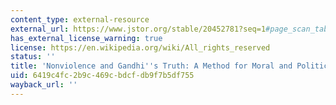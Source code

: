 ```yaml
---
content_type: external-resource
external_url: https://www.jstor.org/stable/20452781?seq=1#page_scan_tab_contents
has_external_license_warning: true
license: https://en.wikipedia.org/wiki/All_rights_reserved
status: ''
title: 'Nonviolence and Gandhi''s Truth: A Method for Moral and Political Arbitration'
uid: 6419c4fc-2b9c-469c-bdcf-db9f7b5df755
wayback_url: ''
---
```

